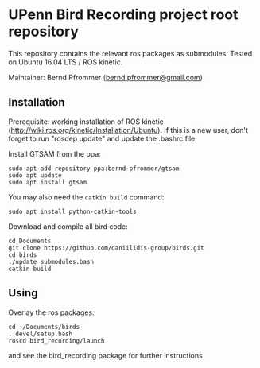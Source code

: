 # UPenn Bird Recording project root repository

This repository contains the relevant ros packages as submodules.
Tested on Ubuntu 16.04 LTS / ROS kinetic.

Maintainer: Bernd Pfrommer (bernd.pfrommer@gmail.com)

## Installation

Prerequisite: working installation of ROS kinetic
(http://wiki.ros.org/kinetic/Installation/Ubuntu). If this is a new
user, don't forget to run "rosdep update" and update the .bashrc file.

Install GTSAM from the ppa:

    sudo apt-add-repository ppa:bernd-pfrommer/gtsam
    sudo apt update
    sudo apt install gtsam

You may also need the ``catkin build`` command:

    sudo apt install python-catkin-tools

Download and compile all bird code:

	cd Documents
	git clone https://github.com/daniilidis-group/birds.git
	cd birds
	./update_submodules.bash
	catkin build

## Using

Overlay the ros packages:

    cd ~/Documents/birds
	. devel/setup.bash
	roscd bird_recording/launch

and see the bird_recording package for further instructions

